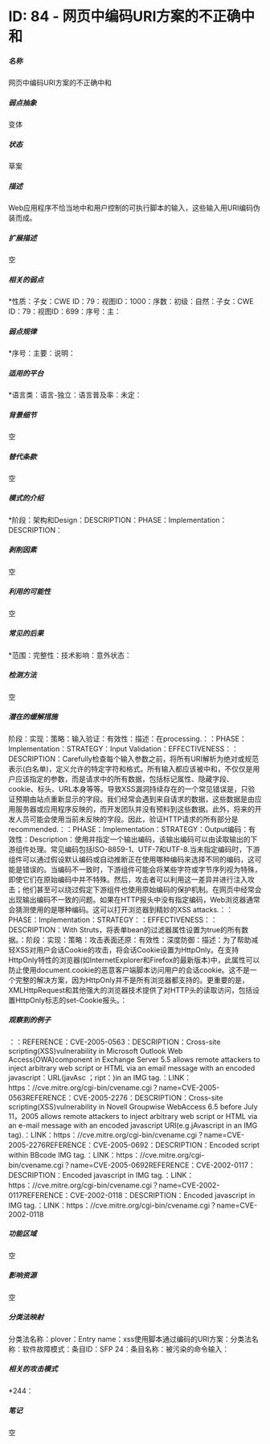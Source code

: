 # ID: 84 - 网页中编码URI方案的不正确中和
<h5>名称</h5>网页中编码URI方案的不正确中和
<h5>弱点抽象</h5>变体
<h5>状态</h5>草案
<h5>描述</h5>Web应用程序不恰当地中和用户控制的可执行脚本的输入，这些输入用URI编码伪装而成。
<h5>扩展描述</h5>空
<h5>相关的弱点</h5>*性质：子女：CWE ID：79：视图ID：1000：序数：初级：自然：子女：CWE ID：79：视图ID：699：序号：主：
<h5>弱点规律</h5>*序号：主要：说明：
<h5>适用的平台</h5>*语言类：语言-独立：语言普及率：未定：
<h5>背景细节</h5>空
<h5>替代条款</h5>空
<h5>模式的介绍</h5>*阶段：架构和Design：DESCRIPTION：PHASE：Implementation：DESCRIPTION：
<h5>剥削因素</h5>空
<h5>利用的可能性</h5>空
<h5>常见的后果</h5>*范围：完整性：技术影响：意外状态：
<h5>检测方法</h5>空
<h5>潜在的缓解措施</h5>阶段：实现：策略：输入验证：有效性：描述：在processing.：：PHASE：Implementation：STRATEGY：Input Validation：EFFECTIVENESS：：DESCRIPTION：Carefully检查每个输入参数之前，将所有URI解析为绝对或规范表示(白名单)，定义允许的特定字符和格式。所有输入都应该被中和，不仅仅是用户应该指定的参数，而是请求中的所有数据，包括标记属性、隐藏字段、cookie、标头、URL本身等等。导致XSS漏洞持续存在的一个常见错误是，只验证预期由站点重新显示的字段。我们经常会遇到来自请求的数据，这些数据是由应用服务器或应用程序反映的，而开发团队并没有预料到这些数据。此外，将来的开发人员可能会使用当前未反映的字段。因此，验证HTTP请求的所有部分是recommended.：：PHASE：Implementation：STRATEGY：Output编码：有效性：Description：使用并指定一个输出编码，该输出编码可以由读取输出的下游组件处理。常见编码包括ISO-8859-1、UTF-7和UTF-8.当未指定编码时，下游组件可以通过假设默认编码或自动推断正在使用哪种编码来选择不同的编码，这可能是错误的。当编码不一致时，下游组件可能会将某些字符或字节序列视为特殊，即使它们在原始编码中并不特殊。然后，攻击者可以利用这一差异并进行注入攻击；他们甚至可以绕过假定下游组件也使用原始编码的保护机制。在网页中经常会出现输出编码不一致的问题。如果在HTTP报头中没有指定编码，Web浏览器通常会猜测使用的是哪种编码。这可以打开浏览器到精妙的XSS attacks.：：PHASE：Implementation：STRATEGY：：EFFECTIVENESS：：DESCRIPTION：With Struts，将表单bean的过滤器属性设置为true的所有数据。：阶段：实现：策略：攻击表面还原：有效性：深度防御：描述：为了帮助减轻XSS对用户会话Cookie的攻击，将会话Cookie设置为HttpOnly。在支持HttpOnly特性的浏览器(如InternetExplorer和Firefox的最新版本)中，此属性可以防止使用document.cookie的恶意客户端脚本访问用户的会话cookie。这不是一个完整的解决方案，因为HttpOnly并不是所有浏览器都支持的。更重要的是，XMLHttpRequest和其他强大的浏览器技术提供了对HTTP头的读取访问，包括设置HttpOnly标志的set-Cookie报头。：
<h5>观察到的例子</h5>：：REFERENCE：CVE-2005-0563：DESCRIPTION：Cross-site scripting(XSS)vulnerability in Microsoft Outlook Web Access(OWA)component in Exchange Server 5.5 allows remote attackers to inject arbitrary web script or HTML via an email message with an encoded javascript：URL(jav&#X41sc&#0010；ript：)in an IMG tag.：LINK：https：//cve.mitre.org/cgi-bin/cvename.cgi？name=CVE-2005-0563REFERENCE：CVE-2005-2276：DESCRIPTION：Cross-site scripting(XSS)vulnerability in Novell Groupwise WebAccess 6.5 before July 11，2005 allows remote attackers to inject arbitrary web script or HTML via an e-mail message with an encoded javascript URI(e.g.j&#X41vascript in an IMG tag).：LINK：https：//cve.mitre.org/cgi-bin/cvename.cgi？name=CVE-2005-2276REFERENCE：CVE-2005-0692：DESCRIPTION：Encoded script within BBcode IMG tag.：LINK：https：//cve.mitre.org/cgi-bin/cvename.cgi？name=CVE-2005-0692REFERENCE：CVE-2002-0117：DESCRIPTION：Encoded javascript in IMG tag.：LINK：https：//cve.mitre.org/cgi-bin/cvename.cgi？name=CVE-2002-0117REFERENCE：CVE-2002-0118：DESCRIPTION：Encoded javascript in IMG tag.：LINK：https：//cve.mitre.org/cgi-bin/cvename.cgi？name=CVE-2002-0118
<h5>功能区域</h5>空
<h5>影响资源</h5>空
<h5>分类法映射</h5>分类法名称：plover：Entry name：xss使用脚本通过编码的URI方案：分类法名称：软件故障模式：条目ID：SFP 24：条目名称：被污染的命令输入：
<h5>相关的攻击模式</h5>*244：
<h5>笔记</h5>空

